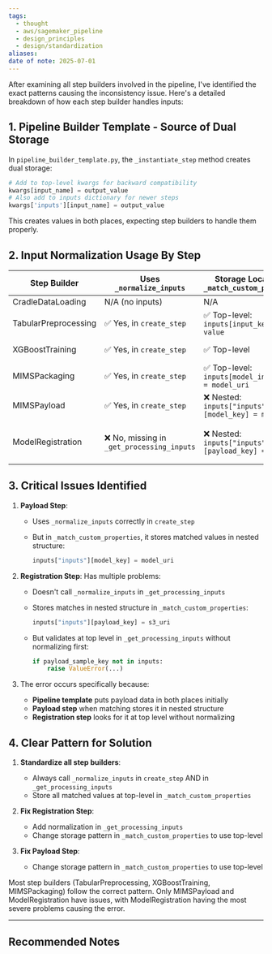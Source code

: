 ```yaml
---
tags:
  - thought
  - aws/sagemaker_pipeline
  - design_principles
  - design/standardization
aliases: 
date of note: 2025-07-01
---
```



After examining all step builders involved in the pipeline, I've identified the exact patterns causing the inconsistency issue. Here's a detailed breakdown of how each step builder handles inputs:

## 1. Pipeline Builder Template - Source of Dual Storage

In `pipeline_builder_template.py`, the `_instantiate_step` method creates dual storage:

```python
# Add to top-level kwargs for backward compatibility
kwargs[input_name] = output_value
# Also add to inputs dictionary for newer steps
kwargs['inputs'][input_name] = output_value
```

This creates values in both places, expecting step builders to handle them properly.

## 2. Input Normalization Usage By Step

| Step Builder         | Uses `_normalize_inputs`                  | Storage Location in `_match_custom_properties`      | Validation Location             |     |
| -------------------- | ----------------------------------------- | --------------------------------------------------- | ------------------------------- | --- |
| CradleDataLoading    | N/A (no inputs)                           | N/A                                                 | N/A                             |     |
| TabularPreprocessing | ✅ Yes, in `create_step`                   | ✅ Top-level: `inputs[input_key] = value`            | ✅ Top-level                     |     |
| XGBoostTraining      | ✅ Yes, in `create_step`                   | ✅ Top-level                                         | ✅ Top-level                     |     |
| MIMSPackaging        | ✅ Yes, in `create_step`                   | ✅ Top-level: `inputs[model_input_key] = model_uri`  | ✅ Top-level                     |     |
| MIMSPayload          | ✅ Yes, in `create_step`                   | ❌ Nested: `inputs["inputs"][model_key] = model_uri` | ✅ Top-level                     |     |
| ModelRegistration    | ❌ No, missing in `_get_processing_inputs` | ❌ Nested: `inputs["inputs"][payload_key] = s3_uri`  | ❌ Top-level without normalizing |     |


## 3. Critical Issues Identified

1. __Payload Step__:

   - Uses `_normalize_inputs` correctly in `create_step`

   - But in `_match_custom_properties`, it stores matched values in nested structure:

     ```python
     inputs["inputs"][model_key] = model_uri
     ```

2. __Registration Step__: Has multiple problems:

   - Doesn't call `_normalize_inputs` in `_get_processing_inputs`

   - Stores matches in nested structure in `_match_custom_properties`:

     ```python
     inputs["inputs"][payload_key] = s3_uri
     ```

   - But validates at top level in `_get_processing_inputs` without normalizing first:

     ```python
     if payload_sample_key not in inputs:
         raise ValueError(...)
     ```

3. The error occurs specifically because:

   - __Pipeline template__ puts payload data in both places initially
   - __Payload step__ when matching stores it in nested structure
   - __Registration step__ looks for it at top level without normalizing

## 4. Clear Pattern for Solution

1. __Standardize all step builders__:

   - Always call `_normalize_inputs` in `create_step` AND in `_get_processing_inputs`
   - Store all matched values at top-level in `_match_custom_properties`

2. __Fix Registration Step__:

   - Add normalization in `_get_processing_inputs`
   - Change storage pattern in `_match_custom_properties` to use top-level

3. __Fix Payload Step__:

   - Change storage pattern in `_match_custom_properties` to use top-level

Most step builders (TabularPreprocessing, XGBoostTraining, MIMSPackaging) follow the correct pattern. Only MIMSPayload and ModelRegistration have issues, with ModelRegistration having the most severe problems causing the error.










-----------
##  Recommended Notes